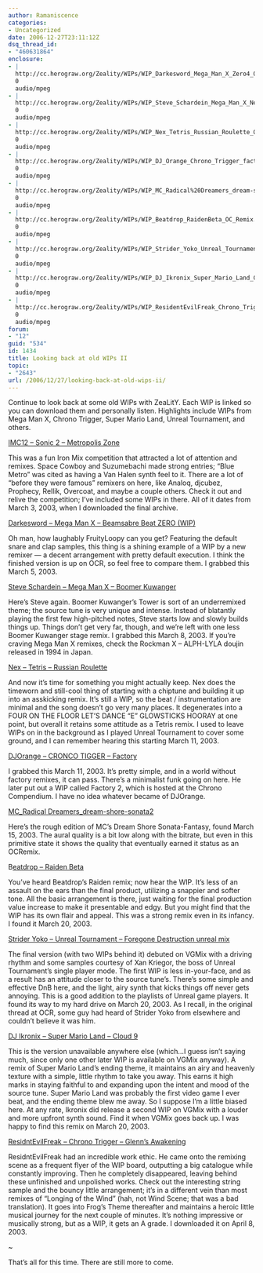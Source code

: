 ```yaml
---
author: Ramaniscence
categories:
- Uncategorized
date: 2006-12-27T23:11:12Z
dsq_thread_id:
- "460631864"
enclosure:
- |
  http://cc.herograw.org/Zeality/WIPs/WIP_Darkesword_Mega_Man_X_Zero4_OC_Remix.mp3
  0
  audio/mpeg
- |
  http://cc.herograw.org/Zeality/WIPs/WIP_Steve_Schardein_Mega_Man_X_NewMixPreview%5bBoomerKuwanger%5d_OC_Remix.mp3
  0
  audio/mpeg
- |
  http://cc.herograw.org/Zeality/WIPs/WIP_Nex_Tetris_Russian_Roulette_OC_ReMix.mp3
  0
  audio/mpeg
- |
  http://cc.herograw.org/Zeality/WIPs/WIP_DJ_Orange_Chrono_Trigger_factory_OC_Remix.mp3
  0
  audio/mpeg
- |
  http://cc.herograw.org/Zeality/WIPs/WIP_MC_Radical%20Dreamers_dream-shore-sonata2_OC_Remix.mp3
  0
  audio/mpeg
- |
  http://cc.herograw.org/Zeality/WIPs/WIP_Beatdrop_RaidenBeta_OC_Remix.mp3
  0
  audio/mpeg
- |
  http://cc.herograw.org/Zeality/WIPs/WIP_Strider_Yoko_Unreal_Tournament_Foregone_Destruction_unreal%20remix_OC_Remix.mp3
  0
  audio/mpeg
- |
  http://cc.herograw.org/Zeality/WIPs/WIP_DJ_Ikronix_Super_Mario_Land_Cloud_Nine_OC_Remix.mp3
  0
  audio/mpeg
- |
  http://cc.herograw.org/Zeality/WIPs/WIP_ResidentEvilFreak_Chrono_Trigger_Glenns_Awakening_OC_Remix.mp3
  0
  audio/mpeg
forum:
- "12"
guid: "534"
id: 1434
title: Looking back at old WIPs II
topic:
- "2643"
url: /2006/12/27/looking-back-at-old-wips-ii/
---
```


Continue to look back at some old WIPs with ZeaLitY. Each WIP is linked so you can download them and personally listen. Highlights include WIPs from Mega Man X, Chrono Trigger, Super Mario Land, Unreal Tournament, and others.
  
<a href="cc.herograw.org/Zeality/IMC12-MetropolishZone" target="_blank">IMC12 &#8211; Sonic 2 &#8211; Metropolis Zone</a>

This was a fun Iron Mix competition that attracted a lot of attention and remixes. Space Cowboy and Suzumebachi made strong entries; &#8220;Blue Metro&#8221; was cited as having a Van Halen synth feel to it. There are a lot of &#8220;before they were famous&#8221; remixers on here, like Analoq, djcubez, Prophecy, Rellik, Overcoat, and maybe a couple others. Check it out and relive the competition; I&#8217;ve included some WIPs in there. All of it dates from March 3, 2003, when I downloaded the final archive.

<a href="http://cc.herograw.org/Zeality/WIPs/WIP_Darkesword_Mega_Man_X_Zero4_OC_Remix.mp3" target="_blank">Darkesword &#8211; Mega Man X &#8211; Beamsabre Beat ZERO (WIP)</a>

Oh man, how laughably FruityLoopy can you get? Featuring the default snare and clap samples, this thing is a shining example of a WIP by a new remixer &#8212; a decent arrangement with pretty default execution. I think the finished version is up on OCR, so feel free to compare them. I grabbed this March 5, 2003.

<a href="http://cc.herograw.org/Zeality/WIPs/WIP_Steve_Schardein_Mega_Man_X_NewMixPreview%5bBoomerKuwanger%5d_OC_Remix.mp3" target="_blank">Steve Schardein &#8211; Mega Man X &#8211; Boomer Kuwanger</a>

Here&#8217;s Steve again. Boomer Kuwanger&#8217;s Tower is sort of an underremixed theme; the source tune is very unique and intense. Instead of blatantly playing the first few high-pitched notes, Steve starts low and slowly builds things up. Things don&#8217;t get very far, though, and we&#8217;re left with one less Boomer Kuwanger stage remix. I grabbed this March 8, 2003. If you&#8217;re craving Mega Man X remixes, check the Rockman X &#8211; ALPH-LYLA doujin released in 1994 in Japan.

<a href="http://cc.herograw.org/Zeality/WIPs/WIP_Nex_Tetris_Russian_Roulette_OC_ReMix.mp3" target="_blank">Nex &#8211; Tetris &#8211; Russian Roulette</a>

And now it&#8217;s time for something you might actually keep. Nex does the timeworn and still-cool thing of starting with a chiptune and building it up into an asskicking remix. It&#8217;s still a WIP, so the beat / instrumentation are minimal and the song doesn&#8217;t go very many places. It degenerates into a FOUR ON THE FLOOR LET&#8217;S DANCE &#8220;E&#8221; GLOWSTICKS HOORAY at one point, but overall it retains some attitude as a Tetris remix. I used to leave WIPs on in the background as I played Unreal Tournament to cover some ground, and I can remember hearing this starting March 11, 2003.

<a href="http://cc.herograw.org/Zeality/WIPs/WIP_DJ_Orange_Chrono_Trigger_factory_OC_Remix.mp3" target="_blank">DJOrange &#8211; CRONCO TIGGER &#8211; Factory</a>

I grabbed this March 11, 2003. It&#8217;s pretty simple, and in a world without factory remixes, it can pass. There&#8217;s a minimalist funk going on here. He later put out a WIP called Factory 2, which is hosted at the Chrono Compendium. I have no idea whatever became of DJOrange.

<a href="http://cc.herograw.org/Zeality/WIPs/WIP_MC_Radical%20Dreamers_dream-shore-sonata2_OC_Remix.mp3" target="_blank">MC_Radical Dreamers_dream-shore-sonata2</a>

Here&#8217;s the rough edition of MC&#8217;s Dream Shore Sonata-Fantasy, found March 15, 2003. The aural quality is a bit low along with the bitrate, but even in this primitive state it shows the quality that eventually earned it status as an OCRemix.

B<a href="http://cc.herograw.org/Zeality/WIPs/WIP_Beatdrop_RaidenBeta_OC_Remix.mp3" target="_blank">eatdrop &#8211; Raiden Beta</a>

You&#8217;ve heard Beatdrop&#8217;s Raiden remix; now hear the WIP. It&#8217;s less of an assault on the ears than the final product, utilizing a snappier and softer tone. All the basic arrangement is there, just waiting for the final production value increase to make it presentable and edgy. But you might find that the WIP has its own flair and appeal. This was a strong remix even in its infancy. I found it March 20, 2003.

<a href="http://cc.herograw.org/Zeality/WIPs/WIP_Strider_Yoko_Unreal_Tournament_Foregone_Destruction_unreal%20remix_OC_Remix.mp3" target="_blank">Strider Yoko &#8211; Unreal Tournament &#8211; Foregone Destruction unreal mix</a>

The final version (with two WIPs behind it) debuted on VGMix with a driving rhythm and some samples courtesy of Xan Kriegor, the boss of Unreal Tournament&#8217;s single player mode. The first WIP is less in-your-face, and as a result has an attitude closer to the source tune&#8217;s. There&#8217;s some simple and effective DnB here, and the light, airy synth that kicks things off never gets annoying. This is a good addition to the playlists of Unreal game players. It found its way to my hard drive on March 20, 2003. As I recall, in the original thread at OCR, some guy had heard of Strider Yoko from elsewhere and couldn&#8217;t believe it was him.

<a href="http://cc.herograw.org/Zeality/WIPs/WIP_DJ_Ikronix_Super_Mario_Land_Cloud_Nine_OC_Remix.mp3" target="_blank">DJ Ikronix &#8211; Super Mario Land &#8211; Cloud 9</a>

This is the version unavailable anywhere else (which&#8230;I guess isn&#8217;t saying much, since only one other later WIP is available on VGMix anyway). A remix of Super Mario Land&#8217;s ending theme, it maintains an airy and heavenly texture with a simple, little rhythm to take you away. This earns it high marks in staying faithful to and expanding upon the intent and mood of the source tune. Super Mario Land was probably the first video game I ever beat, and the ending theme blew me away. So I suppose I&#8217;m a little biased here. At any rate, Ikronix did release a second WIP on VGMix with a louder and more upfront synth sound. Find it when VGMix goes back up. I was happy to find this remix on March 20, 2003.

<a href="http://cc.herograw.org/Zeality/WIPs/WIP_ResidentEvilFreak_Chrono_Trigger_Glenns_Awakening_OC_Remix.mp3" target="_blank">ResidntEvilFreak &#8211; Chrono Trigger &#8211; Glenn&#8217;s Awakening</a>

ResidntEvilFreak had an incredible work ethic. He came onto the remixing scene as a frequent flyer of the WIP board, outputting a big catalogue while constantly improving. Then he completely disappeared, leaving behind these unfinished and unpolished works. Check out the interesting string sample and the bouncy little arrangement; it&#8217;s in a different vein than most remixes of &#8220;Longing of the Wind&#8221; (hah, not Wind Scene; that was a bad translation). It goes into Frog&#8217;s Theme thereafter and maintains a heroic little musical journey for the next couple of minutes. It&#8217;s nothing impressive or musically strong, but as a WIP, it gets an A grade. I downloaded it on April 8, 2003.

~

That&#8217;s all for this time. There are still more to come.
